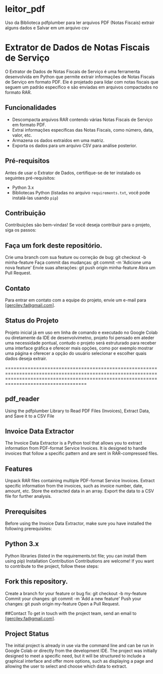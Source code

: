 # leitor_pdf
Uso da Biblioteca pdfplumber para ler arquivos PDF (Notas Fiscais) extrair alguns dados e Salvar em um arquivo csv

# Extrator de Dados de Notas Fiscais de Serviço

O Extrator de Dados de Notas Fiscais de Serviço é uma ferramenta desenvolvida em Python que permite extrair informações de Notas Fiscais de Serviço em formato PDF. Ele é projetado para lidar com notas fiscais que seguem um padrão específico e são enviadas em arquivos compactados no formato RAR.


## Funcionalidades

- Descompacta arquivos RAR contendo várias Notas Fiscais de Serviço em formato PDF.
- Extrai informações específicas das Notas Fiscais, como número, data, valor, etc.
- Armazena os dados extraídos em uma matriz.
- Exporta os dados para um arquivo CSV para análise posterior.

## Pré-requisitos

Antes de usar o Extrator de Dados, certifique-se de ter instalado os seguintes pré-requisitos:

- Python 3.x
- Bibliotecas Python (listadas no arquivo `requirements.txt`, você pode instalá-las usando `pip`)


## Contribuição
Contribuições são bem-vindas! Se você deseja contribuir para o projeto, siga os passos:

## Faça um fork deste repositório.
Crie uma branch com sua feature ou correção de bug: git checkout -b minha-feature
Faça commit das mudanças: git commit -m 'Adicione uma nova feature'
Envie suas alterações: git push origin minha-feature
Abra um Pull Request.

## Contato
Para entrar em contato com a equipe do projeto, envie um e-mail para [gerciley.fa@gmail.com].

## Status do Projeto
Projeto inicial já em uso em linha de comando e executado no Google Colab ou diretamente da IDE de desenvolvimetno,
projeto foi pensado em ateder uma necessidade pontual, contudo o projeto será estruturado para receber uma interface gráfica e oferecer mais opções, como por exemplo mostrar uma página
e oferecer a opção do usuário selecionar e escolher quais dados deseja extrair.

===============================================================================================================================================================================================

## pdf_reader
Using the pdfplumber Library to Read PDF Files (Invoices), Extract Data, and Save it to a CSV File

## Invoice Data Extractor
The Invoice Data Extractor is a Python tool that allows you to extract information from PDF-format Service Invoices. It is designed to handle invoices that follow a specific pattern and are sent in RAR-compressed files.

## Features
Unpack RAR files containing multiple PDF-format Service Invoices.
Extract specific information from the invoices, such as invoice number, date, amount, etc.
Store the extracted data in an array.
Export the data to a CSV file for further analysis.

## Prerequisites
Before using the Invoice Data Extractor, make sure you have installed the following prerequisites:

## Python 3.x
Python libraries (listed in the requirements.txt file; you can install them using pip)
Installation
Contribution
Contributions are welcome! If you want to contribute to the project, follow these steps:

## Fork this repository.
Create a branch for your feature or bug fix: git checkout -b my-feature
Commit your changes: git commit -m 'Add a new feature'
Push your changes: git push origin my-feature
Open a Pull Request.

##Contact
To get in touch with the project team, send an email to [gerciley.fa@gmail.com].

## Project Status
The initial project is already in use via the command line and can be run in Google Colab or directly from the development IDE. The project was initially designed to meet a specific need, but it will be structured to include a graphical interface and offer more options, such as displaying a page and allowing the user to select and choose which data to extract.
